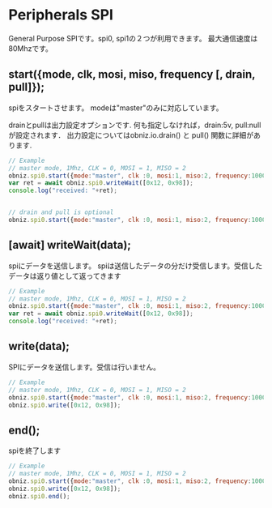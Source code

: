 # Peripherals SPI
General Purpose SPIです。spi0, spi1の２つが利用できます。
最大通信速度は80Mhzです。

## start({mode, clk, mosi, miso, frequency [, drain, pull]});

spiをスタートさせます。
modeは"master"のみに対応しています。

drainとpullは出力設定オプションです.
何も指定しなければ，drain:5v, pull:nullが設定されます．
出力設定についてはobniz.io.drain() と pull() 関数に詳細があります.


```Javascript
// Example
// master mode, 1Mhz, CLK = 0, MOSI = 1, MISO = 2
obniz.spi0.start({mode:"master", clk :0, mosi:1, miso:2, frequency:1000000}); 
var ret = await obniz.spi0.writeWait([0x12, 0x98]);
console.log("received: "+ret);


// drain and pull is optional
obniz.spi0.start({mode:"master", clk :0, mosi:1, miso:2, frequency:1000000, drain: "5v", pull:null}); 
```
## [await] writeWait(data);

spiにデータを送信します。
spiは送信したデータの分だけ受信します。受信したデータは返り値として返ってきます

```Javascript
// Example
// master mode, 1Mhz, CLK = 0, MOSI = 1, MISO = 2
obniz.spi0.start({mode:"master", clk :0, mosi:1, miso:2, frequency:1000000}); 
var ret = await obniz.spi0.writeWait([0x12, 0x98]);
console.log("received: "+ret);
```

## write(data);
SPIにデータを送信します。受信は行いません。

```Javascript
// Example
// master mode, 1Mhz, CLK = 0, MOSI = 1, MISO = 2
obniz.spi0.start({mode:"master", clk :0, mosi:1, miso:2, frequency:1000000}); 
obniz.spi0.write([0x12, 0x98]);
```

## end();
spiを終了します

```Javascript
// Example
// master mode, 1Mhz, CLK = 0, MOSI = 1, MISO = 2
obniz.spi0.start({mode:"master", clk :0, mosi:1, miso:2, frequency:1000000}); 
obniz.spi0.write([0x12, 0x98]);
obniz.spi0.end();
```